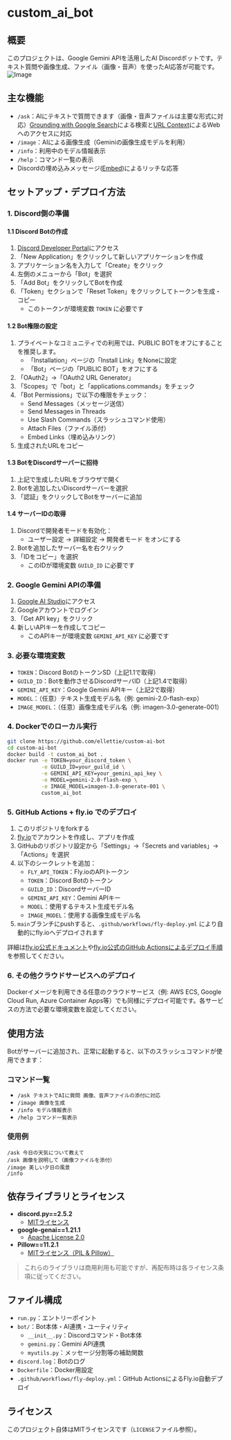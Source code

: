 # custom_ai_bot

## 概要
このプロジェクトは、Google Gemini APIを活用したAI Discordボットです。テキスト質問や画像生成、ファイル（画像・音声）を使ったAI応答が可能です。  
![Image](https://github.com/user-attachments/assets/ef70531c-fdba-4d22-8063-478df67b4571)

## 主な機能
- `/ask`：AIにテキストで質問できます（画像・音声ファイルは主要な形式に対応）[Grounding with Google Search](https://ai.google.dev/gemini-api/docs/google-search?hl=ja)による検索と[URL Context](https://ai.google.dev/gemini-api/docs/url-context?hl=ja)によるWebへのアクセスに対応
- `/image`：AIによる画像生成（Geminiの画像生成モデルを利用）
- `/info`：利用中のモデル情報表示
- `/help`：コマンド一覧の表示
- Discordの埋め込みメッセージ([Embed](https://discord.com/safety/using-webhooks-and-embeds))によるリッチな応答

## セットアップ・デプロイ方法

### 1. Discord側の準備

#### 1.1 Discord Botの作成
1. [Discord Developer Portal](https://discord.com/developers/applications)にアクセス
2. 「New Application」をクリックして新しいアプリケーションを作成
3. アプリケーション名を入力して「Create」をクリック
4. 左側のメニューから「Bot」を選択
5. 「Add Bot」をクリックしてBotを作成
6. 「Token」セクションで「Reset Token」をクリックしてトークンを生成・コピー
   - このトークンが環境変数 `TOKEN` に必要です

#### 1.2 Bot権限の設定
1. プライベートなコミュニティでの利用では、PUBLIC BOTをオフにすることを推奨します。
   - 「Installation」ページの「Install Link」をNoneに設定
   - 「Bot」ページの「PUBLIC BOT」をオフにする
2. 「OAuth2」→「OAuth2 URL Generator」
3. 「Scopes」で「bot」と「applications.commands」をチェック
4. 「Bot Permissions」で以下の権限をチェック：
   - Send Messages（メッセージ送信）
   - Send Messages in Threads
   - Use Slash Commands（スラッシュコマンド使用）
   - Attach Files（ファイル添付）
   - Embed Links（埋め込みリンク）
5. 生成されたURLをコピー

#### 1.3 BotをDiscordサーバーに招待
1. 上記で生成したURLをブラウザで開く
2. Botを追加したいDiscordサーバーを選択
3. 「認証」をクリックしてBotをサーバーに追加

#### 1.4 サーバーIDの取得
1. Discordで開発者モードを有効化：
   - ユーザー設定 → 詳細設定 → 開発者モード をオンにする
2. Botを追加したサーバー名を右クリック
3. 「IDをコピー」を選択
   - このIDが環境変数 `GUILD_ID` に必要です

### 2. Google Gemini APIの準備
1. [Google AI Studio](https://aistudio.google.com/)にアクセス
2. Googleアカウントでログイン
3. 「Get API key」をクリック
4. 新しいAPIキーを作成してコピー
   - このAPIキーが環境変数 `GEMINI_API_KEY` に必要です

### 3. 必要な環境変数
- `TOKEN`：Discord BotのトークンSD（上記1.1で取得）
- `GUILD_ID`：Botを動作させるDiscordサーバID（上記1.4で取得）
- `GEMINI_API_KEY`：Google Gemini APIキー（上記2で取得）
- `MODEL`：（任意）テキスト生成モデル名（例: gemini-2.0-flash-exp）
- `IMAGE_MODEL`：（任意）画像生成モデル名（例: imagen-3.0-generate-001）

### 4. Dockerでのローカル実行
```bash
git clone https://github.com/ellettie/custom-ai-bot
cd custom-ai-bot
docker build -t custom_ai_bot .
docker run -e TOKEN=your_discord_token \
           -e GUILD_ID=your_guild_id \
           -e GEMINI_API_KEY=your_gemini_api_key \
           -e MODEL=gemini-2.0-flash-exp \
           -e IMAGE_MODEL=imagen-3.0-generate-001 \
           custom_ai_bot
```

### 5. GitHub Actions + fly.io でのデプロイ
1. このリポジトリをforkする
2. [fly.io](https://fly.io/)でアカウントを作成し、アプリを作成
3. GitHubのリポジトリ設定から「Settings」→「Secrets and variables」→「Actions」を選択
4. 以下のシークレットを追加：
   - `FLY_API_TOKEN`：Fly.ioのAPIトークン
   - `TOKEN`：Discord Botのトークン
   - `GUILD_ID`：DiscordサーバーID
   - `GEMINI_API_KEY`：Gemini APIキー
   - `MODEL`：使用するテキスト生成モデル名
   - `IMAGE_MODEL`：使用する画像生成モデル名
5. `main`ブランチにpushすると、`.github/workflows/fly-deploy.yml` により自動的にfly.ioへデプロイされます

詳細は[fly.io公式ドキュメント](https://fly.io/docs/)や[fly.io公式のGitHub Actionsによるデプロイ手順](https://fly.io/docs/launch/continuous-deployment-with-github-actions/)を参照してください。

### 6. その他クラウドサービスへのデプロイ
Dockerイメージを利用できる任意のクラウドサービス（例: AWS ECS, Google Cloud Run, Azure Container Apps等）でも同様にデプロイ可能です。各サービスの方法で必要な環境変数を設定してください。

## 使用方法
Botがサーバーに追加され、正常に起動すると、以下のスラッシュコマンドが使用できます：

### コマンド一覧
- `/ask テキストでAIに質問 画像、音声ファイルの添付に対応`
- `/image 画像を生成`
- `/info モデル情報表示`
- `/help コマンド一覧表示`

### 使用例
```
/ask 今日の天気について教えて
/ask 画像を説明して（画像ファイルを添付）
/image 美しい夕日の風景
/info
```

## 依存ライブラリとライセンス
- **discord.py==2.5.2**
  - [MITライセンス](https://github.com/Rapptz/discord.py/blob/master/LICENSE)
- **google-genai==1.21.1**
  - [Apache License 2.0](https://www.apache.org/licenses/LICENSE-2.0)
- **Pillow==11.2.1**
  - [MITライセンス（PIL & Pillow）](https://github.com/python-pillow/Pillow/blob/master/LICENSE)

> これらのライブラリは商用利用も可能ですが、再配布時は各ライセンス条項に従ってください。

## ファイル構成
- `run.py`：エントリーポイント
- `bot/`：Bot本体・AI連携・ユーティリティ
  - `__init__.py`：Discordコマンド・Bot本体
  - `gemini.py`：Gemini API連携
  - `myutils.py`：メッセージ分割等の補助関数
- `discord.log`：Botのログ
- `Dockerfile`：Docker用設定
- `.github/workflows/fly-deploy.yml`：GitHub ActionsによるFly.io自動デプロイ

## ライセンス
このプロジェクト自体はMITライセンスです（`LICENSE`ファイル参照）。
